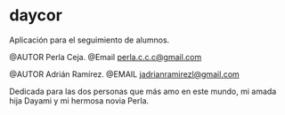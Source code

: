 # daycor
Aplicación para el seguimiento de alumnos.

@AUTOR Perla Ceja.
@Email perla.c.c.c@gmail.com

@AUTOR Adrián Ramírez.
@EMAIL jadrianramirezl@gmail.com

Dedicada para las dos personas que más amo en este mundo, mi amada hija Dayami y mi hermosa novia Perla.



